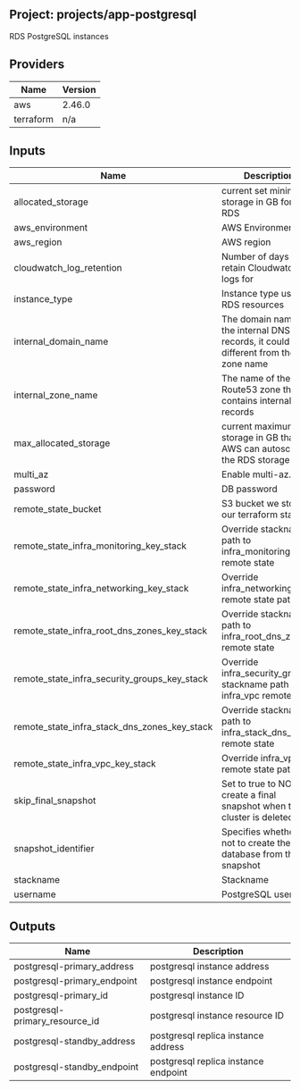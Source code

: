 ## Project: projects/app-postgresql

RDS PostgreSQL instances

## Providers

| Name | Version |
|------|---------|
| aws | 2.46.0 |
| terraform | n/a |

## Inputs

| Name | Description | Type | Default | Required |
|------|-------------|------|---------|:-----:|
| allocated\_storage | current set minimum storage in GB for the RDS | `string` | `"300"` | no |
| aws\_environment | AWS Environment | `string` | n/a | yes |
| aws\_region | AWS region | `string` | `"eu-west-1"` | no |
| cloudwatch\_log\_retention | Number of days to retain Cloudwatch logs for | `string` | n/a | yes |
| instance\_type | Instance type used for RDS resources | `string` | `"db.m5.12xlarge"` | no |
| internal\_domain\_name | The domain name of the internal DNS records, it could be different from the zone name | `string` | n/a | yes |
| internal\_zone\_name | The name of the Route53 zone that contains internal records | `string` | n/a | yes |
| max\_allocated\_storage | current maximum storage in GB that AWS can autoscale the RDS storage to | `string` | `"500"` | no |
| multi\_az | Enable multi-az. | `string` | `true` | no |
| password | DB password | `string` | n/a | yes |
| remote\_state\_bucket | S3 bucket we store our terraform state in | `string` | n/a | yes |
| remote\_state\_infra\_monitoring\_key\_stack | Override stackname path to infra\_monitoring remote state | `string` | `""` | no |
| remote\_state\_infra\_networking\_key\_stack | Override infra\_networking remote state path | `string` | `""` | no |
| remote\_state\_infra\_root\_dns\_zones\_key\_stack | Override stackname path to infra\_root\_dns\_zones remote state | `string` | `""` | no |
| remote\_state\_infra\_security\_groups\_key\_stack | Override infra\_security\_groups stackname path to infra\_vpc remote state | `string` | `""` | no |
| remote\_state\_infra\_stack\_dns\_zones\_key\_stack | Override stackname path to infra\_stack\_dns\_zones remote state | `string` | `""` | no |
| remote\_state\_infra\_vpc\_key\_stack | Override infra\_vpc remote state path | `string` | `""` | no |
| skip\_final\_snapshot | Set to true to NOT create a final snapshot when the cluster is deleted. | `string` | n/a | yes |
| snapshot\_identifier | Specifies whether or not to create the database from this snapshot | `string` | `""` | no |
| stackname | Stackname | `string` | n/a | yes |
| username | PostgreSQL username | `string` | n/a | yes |

## Outputs

| Name | Description |
|------|-------------|
| postgresql-primary\_address | postgresql instance address |
| postgresql-primary\_endpoint | postgresql instance endpoint |
| postgresql-primary\_id | postgresql instance ID |
| postgresql-primary\_resource\_id | postgresql instance resource ID |
| postgresql-standby\_address | postgresql replica instance address |
| postgresql-standby\_endpoint | postgresql replica instance endpoint |

